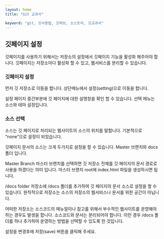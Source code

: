 ```yaml
---
layout: home
title: "Git 교과서"

keyword: "git, 깃사용법, 깃허브, 소스트리, 깃교과서"
---
```

## 깃페이지 설정
깃페이지를 사용하기 위해서는 저장소의 설정에서 깃페이지 기능을 활성화 해주어야 합니다. 깃페이지는 저장소마다 활성화 할 수 있고, 웹서비스를 분리할 수 있습니다.

### 깃페이지 설정
먼저 깃 저장소로 이동을 합니다. 상단메뉴에서 설정(setting)으로 이동을 합니다.

 

설정 페이지 중간부분에 깃 페이지에 대한 설명창을 확인 할 수 있습니다. 선택 메뉴는 소스와 테마 설정입니다.


 

### 소스 선택
소스는 깃 페이지로 처리되는 웹사이트의 소스의 위치를 말합니다. 기본적으로 “none”으로 설정이 되었습니다.

 

깃페이지 문서의 소스는 크게 두가지로 설정을 할 수 있습니다. Master 브랜치와 docs 폴더 입니다.

Master Branch
마스터 브랜치를 선택하면 깃 저장소 전체를 깃 페이지의 문서 경로로 사용을 하겠다는 의미 입니다. 마스터 브랜치 root에 index.html 파일을 생성하시면 됩니다.

/docs folder
저장소에 /docs 폴더를 추가하여 깃 페이지의 문서 소스로 설정을 할 수 있습니다. 원칙적으로 저장소는 소스의 저장소의 웹서비스나 문서를 위한 공간이 아닙니다. 

어떠한 저장소는 소스코드의 매뉴얼이나 참고를 위해서 부수적인 웹사이트를 운영해야 하는 경우도 발생을 합니다. 소스코드와 문서는 분리되어야 합니다. 이런 경우 /docs 폴더를 하나 추가하여 운영하는 방법을 선택할 수 있도록 한 것입니다.

설정을 변경후에 저장(save) 버튼을 클릭해 주세요. 